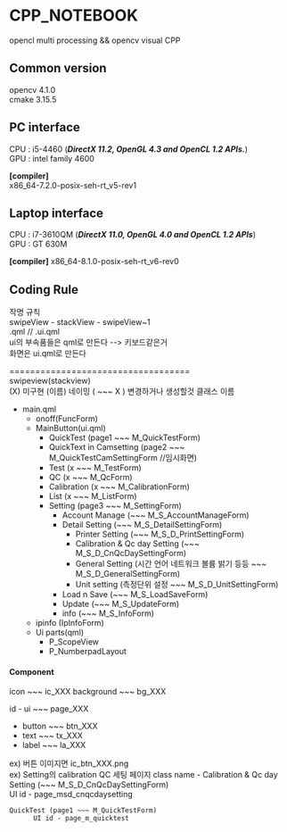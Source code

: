 # CPP_NOTEBOOK
opencl multi processing &amp;&amp; opencv visual CPP

## Common version  
opencv 4.1.0  
cmake 3.15.5  

## PC interface  
CPU : i5-4460 (***DirectX 11.2, OpenGL 4.3 and OpenCL 1.2 APIs.***)  
GPU : intel family 4600  

**[compiler]**  
x86_64-7.2.0-posix-seh-rt_v5-rev1  

## Laptop interface  
CPU : i7-3610QM (***DirectX 11.0, OpenGL 4.0 and OpenCL 1.2 APIs***)  
GPU : GT 630M  

**[compiler]**
x86_64-8.1.0-posix-seh-rt_v6-rev0
  
## Coding Rule  
작명 규칙  
swipeView - stackView - swipeView~1  
.qml // .ui.qml  
ui의 부속품들은 qml로 만든다 --> 키보드같은거  
화면은 ui.qml로 만든다  

===================================  
swipeview(stackview)  
(X) 미구현 (이름) 네이밍 ( ~~~ X ) 변경하거나 생성할것
클래스 이름
- main.qml  
  - onoff(FuncForm)
  - MainButton(ui.qml)  
    - QuickTest (page1 ~~~ M_QuickTestForm)
    - QuickText in Camsetting (page2 ~~~ M_QuickTestCamSettingForm //임시화면)
    - Test (x ~~~ M_TestForm)  
    - QC (x ~~~ M_QcForm)
    - Calibration (x ~~~ M_CalibrationForm)  
    - List (x ~~~ M_ListForm)
    - Setting (page3 ~~~ M_SettingForm)  
      - Account Manage (~~~ M_S_AccountManageForm)
      - Detail Setting (~~~ M_S_DetailSettingForm)
        - Printer Setting (~~~ M_S_D_PrintSettingForm)
        - Calibration & Qc day Setting (~~~ M_S_D_CnQcDaySettingForm)
        - General Setting (시간 언어 네트워크 볼륨 밝기 등등 ~~~ M_S_D_GeneralSettingForm)
        - Unit setting (측정단위 설정 ~~~ M_S_D_UnitSettingForm)
      - Load n Save (~~~ M_S_LoadSaveForm)
      - Update (~~~ M_S_UpdateForm)
      - info (~~~ M_S_InfoForm)
  - ipinfo (IpInfoForm)
  - Ui parts(qml)  
    - P_ScopeView
    - P_NumberpadLayout

#### Component
icon ~~~ ic_XXX
background ~~~ bg_XXX  

id - ui ~~~ page_XXX  
   - button ~~~ btn_XXX
   - text ~~~ tx_XXX
   - label ~~~ la_XXX
   
ex) 버튼 이미지면 ic_btn_XXX.png  
ex) Setting의 calibration QC 세팅 페이지
    class name - Calibration & Qc day Setting (~~~ M_S_D_CnQcDaySettingForm)  
          UI id - page_msd_cnqcdaysetting  
    
    QuickTest (page1 ~~~ M_QuickTestForm)  
          UI id - page_m_quicktest
